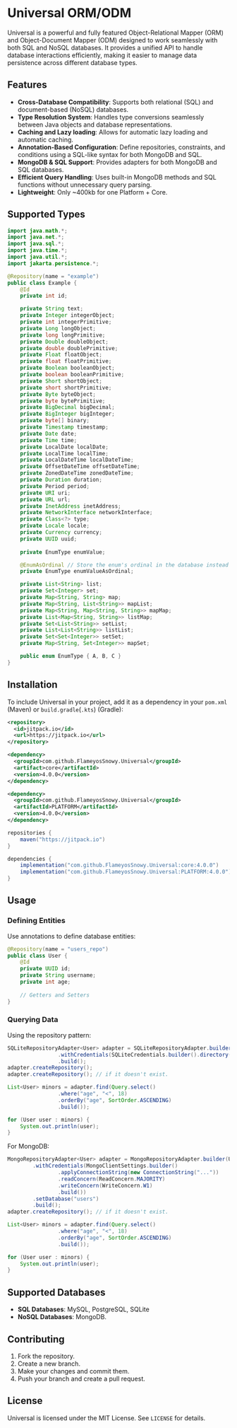 # Universal ORM/ODM

Universal is a powerful and fully featured Object-Relational Mapper (ORM) and Object-Document Mapper (ODM) designed to work seamlessly with both SQL and NoSQL databases. It provides a unified API to handle database interactions efficiently, making it easier to manage data persistence across different database types.

## Features

- **Cross-Database Compatibility**: Supports both relational (SQL) and document-based (NoSQL) databases.
- **Type Resolution System**: Handles type conversions seamlessly between Java objects and database representations.
- **Caching and Lazy loading**: Allows for automatic lazy loading and automatic caching.
- **Annotation-Based Configuration**: Define repositories, constraints, and conditions using a SQL-like syntax for both MongoDB and SQL.
- **MongoDB & SQL Support**: Provides adapters for both MongoDB and SQL databases.
- **Efficient Query Handling**: Uses built-in MongoDB methods and SQL functions without unnecessary query parsing.
- **Lightweight**: Only ~400kb for one Platform + Core.

## Supported Types
```java
import java.math.*;
import java.net.*;
import java.sql.*;
import java.time.*;
import java.util.*;
import jakarta.persistence.*;

@Repository(name = "example")
public class Example {
    @Id
    private int id;

    private String text;
    private Integer integerObject;
    private int integerPrimitive;
    private Long longObject;
    private long longPrimitive;
    private Double doubleObject;
    private double doublePrimitive;
    private Float floatObject;
    private float floatPrimitive;
    private Boolean booleanObject;
    private boolean booleanPrimitive;
    private Short shortObject;
    private short shortPrimitive;
    private Byte byteObject;
    private byte bytePrimitive;
    private BigDecimal bigDecimal;
    private BigInteger bigInteger;
    private byte[] binary;
    private Timestamp timestamp;
    private Date date;
    private Time time;
    private LocalDate localDate;
    private LocalTime localTime;
    private LocalDateTime localDateTime;
    private OffsetDateTime offsetDateTime;
    private ZonedDateTime zonedDateTime;
    private Duration duration;
    private Period period;
    private URI uri;
    private URL url;
    private InetAddress inetAddress;
    private NetworkInterface networkInterface;
    private Class<?> type;
    private Locale locale;
    private Currency currency;
    private UUID uuid;
    
    private EnumType enumValue;

    @EnumAsOrdinal // Store the enum's ordinal in the database instead of the name
    private EnumType enumValueAsOrdinal;

    private List<String> list;
    private Set<Integer> set;
    private Map<String, String> map;
    private Map<String, List<String>> mapList;
    private Map<String, Map<String, String>> mapMap;
    private List<Map<String, String>> listMap;
    private Set<List<String>> setList;
    private List<List<String>> listList;
    private Set<Set<Integer>> setSet;
    private Map<String, Set<Integer>> mapSet;

    public enum EnumType { A, B, C }
}
```


## Installation

To include Universal in your project, add it as a dependency in your `pom.xml` (Maven) or `build.gradle`(`.kts`) (Gradle):

```xml
<repository>
  <id>jitpack.io</id>
  <url>https://jitpack.io</url>
</repository>

<dependency>
  <groupId>com.github.FlameyosSnowy.Universal</groupId>
  <artifact>core</artifactId>
  <version>4.0.0</version>
</dependency>

<dependency>
  <groupId>com.github.FlameyosSnowy.Universal</groupId>
  <artifactId>PLATFORM</artifactId>
  <version>4.0.0</version>
</dependency>
```

```gradle
repositories {
    maven("https://jitpack.io")
}

dependencies {
    implementation("com.github.FlameyosSnowy.Universal:core:4.0.0")
    implementation("com.github.FlameyosSnowy.Universal:PLATFORM:4.0.0")
}
```

## Usage

### Defining Entities

Use annotations to define database entities:

```java
@Repository(name = "users_repo")
public class User {
    @Id
    private UUID id;
    private String username;
    private int age;
    
    // Getters and Setters
}
```

### Querying Data

Using the repository pattern:

```java
SQLiteRepositoryAdapter<User> adapter = SQLiteRepositoryAdapter.builder(User.class)
                .withCredentials(SQLiteCredentials.builder().directory("/home/flameyosflow/test.db").build())
                .build();
adapter.createRepository();
adapter.createRepository(); // if it doesn't exist.

List<User> minors = adapter.find(Query.select()
                .where("age", "<", 18)
                .orderBy("age", SortOrder.ASCENDING)
                .build());

for (User user : minors) {
    System.out.println(user);
}
```

For MongoDB:

```java
MongoRepositoryAdapter<User> adapter = MongoRepositoryAdapter.builder(User.class)
        .withCredentials(MongoClientSettings.builder()
                .applyConnectionString(new ConnectionString("..."))
                .readConcern(ReadConcern.MAJORITY)
                .writeConcern(WriteConcern.W1)
                .build())
        .setDatabase("users")
        .build();
adapter.createRepository(); // if it doesn't exist.

List<User> minors = adapter.find(Query.select()
                .where("age", "<", 18)
                .orderBy("age", SortOrder.ASCENDING)
                .build());

for (User user : minors) {
    System.out.println(user);
}
```

## Supported Databases
- **SQL Databases**: MySQL, PostgreSQL, SQLite
- **NoSQL Databases**: MongoDB.

## Contributing

1. Fork the repository.
2. Create a new branch.
3. Make your changes and commit them.
4. Push your branch and create a pull request.

## License

Universal is licensed under the MIT License. See `LICENSE` for details.
